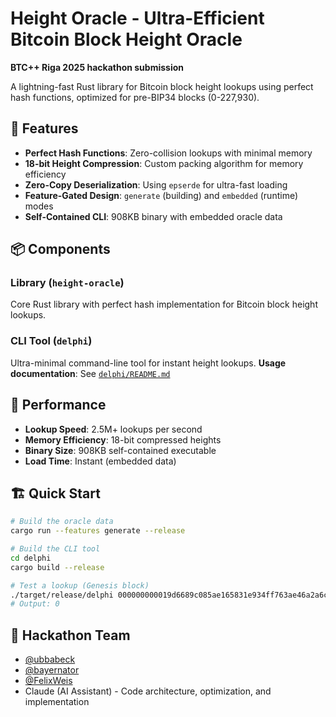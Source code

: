 # Height Oracle - Ultra-Efficient Bitcoin Block Height Oracle

**BTC++ Riga 2025 hackathon submission**

A lightning-fast Rust library for Bitcoin block height lookups using perfect hash functions, optimized for pre-BIP34 blocks (0-227,930).

## 🚀 Features

- **Perfect Hash Functions**: Zero-collision lookups with minimal memory
- **18-bit Height Compression**: Custom packing algorithm for memory efficiency  
- **Zero-Copy Deserialization**: Using `epserde` for ultra-fast loading
- **Feature-Gated Design**: `generate` (building) and `embedded` (runtime) modes
- **Self-Contained CLI**: 908KB binary with embedded oracle data

## 📦 Components

### Library (`height-oracle`)
Core Rust library with perfect hash implementation for Bitcoin block height lookups.

### CLI Tool (`delphi`)
Ultra-minimal command-line tool for instant height lookups.
**Usage documentation**: See [`delphi/README.md`](delphi/README.md)

## 🎯 Performance

- **Lookup Speed**: 2.5M+ lookups per second
- **Memory Efficiency**: 18-bit compressed heights
- **Binary Size**: 908KB self-contained executable
- **Load Time**: Instant (embedded data)

## 🏗️ Quick Start

```bash
# Build the oracle data
cargo run --features generate --release

# Build the CLI tool
cd delphi
cargo build --release

# Test a lookup (Genesis block)
./target/release/delphi 000000000019d6689c085ae165831e934ff763ae46a2a6c172b3f1b60a8ce26f
# Output: 0
```

## 👥 Hackathon Team

- [@ubbabeck](https://github.com/ubbabeck)
- [@bayernator](https://github.com/bayernator)  
- [@FelixWeis](https://github.com/FelixWeis)
- Claude (AI Assistant) - Code architecture, optimization, and implementation
